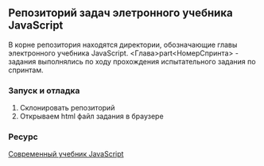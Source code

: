 ## Репозиторий задач элетронного учебника JavaScript

В корне репозитория находятся директории, обозначающие главы электронного учебника JavaScript. <Глава>part<НомерСпринта> - задания выполнялись по ходу прохождения испытательного задания по спринтам.

### Запуск и отладка

1. Склонировать репозиторий
2. Открываем html файл задания в браузере

### Ресурс

[Современный учебник JavaScript](https://learn.javascript.ru/)
